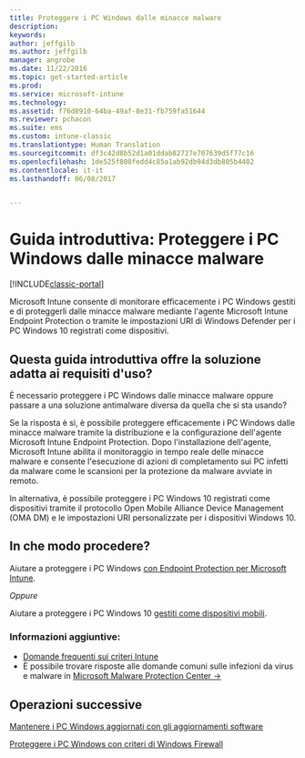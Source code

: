 ```yaml
---
title: Proteggere i PC Windows dalle minacce malware
description: 
keywords: 
author: jeffgilb
ms.author: jeffgilb
manager: angrobe
ms.date: 11/22/2016
ms.topic: get-started-article
ms.prod: 
ms.service: microsoft-intune
ms.technology: 
ms.assetid: f76d8910-64ba-49af-8e31-fb759fa51644
ms.reviewer: pchacon
ms.suite: ems
ms.custom: intune-classic
ms.translationtype: Human Translation
ms.sourcegitcommit: df3c42d8b52d1a01ddab82727e707639d5f77c16
ms.openlocfilehash: 1de525f808fedd4c85a1ab92db94d3db805b4402
ms.contentlocale: it-it
ms.lasthandoff: 06/08/2017


---
```


# <a name="quick-start-guide-protect-windows-pcs-against-malware-threats"></a>Guida introduttiva: Proteggere i PC Windows dalle minacce malware

[!INCLUDE[classic-portal](../includes/classic-portal.md)]

Microsoft Intune consente di monitorare efficacemente i PC Windows gestiti e di proteggerli dalle minacce malware mediante l'agente Microsoft Intune Endpoint Protection o tramite le impostazioni URI di Windows Defender per i PC Windows 10 registrati come dispositivi.

## <a name="is-this-quick-start-guide-right-for-me"></a>Questa guida introduttiva offre la soluzione adatta ai requisiti d'uso?
È necessario proteggere i PC Windows dalle minacce malware oppure passare a una soluzione antimalware diversa da quella che si sta usando?

Se la risposta è sì, è possibile proteggere efficacemente i PC Windows dalle minacce malware tramite la distribuzione e la configurazione dell'agente Microsoft Intune Endpoint Protection. Dopo l'installazione dell'agente, Microsoft Intune abilita il monitoraggio in tempo reale delle minacce malware e consente l'esecuzione di azioni di completamento sui PC infetti da malware come le scansioni per la protezione da malware avviate in remoto.

In alternativa, è possibile proteggere i PC Windows 10 registrati come dispositivi tramite il protocollo Open Mobile Alliance Device Management (OMA DM) e le impostazioni URI personalizzate per i dispositivi Windows 10.

## <a name="how-do-i-do-it"></a>In che modo procedere?
Aiutare a proteggere i PC Windows [con Endpoint Protection per Microsoft Intune](/intune-classic/deploy-use/help-secure-windows-pcs-with-endpoint-protection-for-microsoft-intune).

*Oppure*

Aiutare a proteggere i PC Windows 10 [gestiti come dispositivi mobili](/intune-classic/deploy-use/windows-10-policy-settings-in-microsoft-intune).


### <a name="additional-information"></a>Informazioni aggiuntive:
- [Domande frequenti sui criteri Intune](/intune-classic/deploy-use/manage-settings-and-features-on-your-devices-with-microsoft-intune-policies#frequently-asked-questions-about-intune-policies)
- È possibile trovare risposte alle domande comuni sulle infezioni da virus e malware in <a href="https://www.microsoft.com/security/portal/mmpc/" target="_blank"> Microsoft Malware Protection Center &rarr;</a>


## <a name="what-should-i-do-next"></a>Operazioni successive
[Mantenere i PC Windows aggiornati con gli aggiornamenti software](/intune-classic/deploy-use/keep-windows-pcs-up-to-date-with-software-updates-in-microsoft-intune)

[Proteggere i PC Windows con criteri di Windows Firewall](/intune-classic/deploy-use/help-protect-windows-pcs-using-windows-firewall-policies-in-microsoft-intune)

